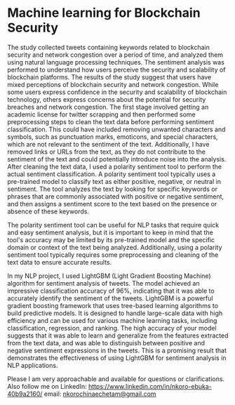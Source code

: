 # Machine learning for Blockchain Security
 The study collected tweets containing keywords related to blockchain security and network congestion over a period of time, and analyzed them using natural language processing techniques. The sentiment analysis was performed to understand how users perceive the security and scalability of blockchain platforms. The results of the study suggest that users have mixed perceptions of blockchain security and network congestion. While some users express confidence in the security and scalability of blockchain technology, others express concerns about the potential for security breaches and network congestion.
The first stage involved getting an academic license for twitter scrapping and then performed some preprocessing steps to clean the text data before performing sentiment classification. This could have included removing unwanted characters and symbols, such as punctuation marks, emoticons, and special characters, which are not relevant to the sentiment of the text. Additionally, I have removed links or URLs from the text, as they do not contribute to the sentiment of the text and could potentially introduce noise into the analysis.
After cleaning the text data, I used a polarity sentiment tool to perform the actual sentiment classification. A polarity sentiment tool typically uses a pre-trained model to classify text as either positive, negative, or neutral in sentiment. The tool analyzes the text by looking for specific keywords or phrases that are commonly associated with positive or negative sentiment, and then assigns a sentiment score to the text based on the presence or absence of these keywords.

The polarity sentiment tool can be useful for NLP tasks that require quick and easy sentiment analysis, but it is important to keep in mind that the tool's accuracy may be limited by its pre-trained model and the specific domain or context of the text being analyzed. Additionally, using a polarity sentiment tool typically requires some preprocessing and cleaning of the text data to ensure accurate results.

In my NLP project, I used LightGBM (Light Gradient Boosting Machine) algorithm for sentiment analysis of tweets. The model achieved an impressive classification accuracy of 96%, indicating that it was able to accurately identify the sentiment of the tweets. LightGBM is a powerful gradient boosting framework that uses tree-based learning algorithms to build predictive models. It is designed to handle large-scale data with high efficiency and can be used for various machine learning tasks, including classification, regression, and ranking. The high accuracy of your model suggests that it was able to learn and generalize from the features extracted from the text data, and was able to distinguish between positive and negative sentiment expressions in the tweets. This is a promising result that demonstrates the effectiveness of using LightGBM for sentiment analysis in NLP applications.

Please I am very approachable and available for questions or clarifications. Also follow me on LinkedIn: https://www.linkedin.com/in/nkoro-ebuka-40b9a2160/ email: nkorochinaechetam@gmail.com
